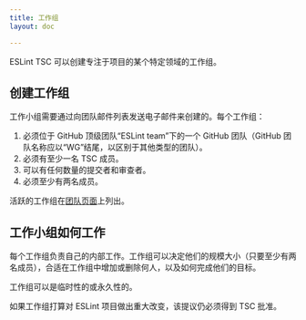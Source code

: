 ```yaml
---
title: 工作组
layout: doc

---
```


ESLint TSC 可以创建专注于项目的某个特定领域的工作组。

## 创建工作组

工作小组需要通过向团队邮件列表发送电子邮件来创建的。每个工作组：

1. 必须位于 GitHub 顶级团队“ESLint team”下的一个 GitHub 团队（GitHub 团队名称应以“WG”结尾，以区别于其他类型的团队）。
1. 必须有至少一名 TSC 成员。
1. 可以有任何数量的提交者和审查者。
1. 必须至少有两名成员。

活跃的工作组在[团队页面](https://eslint.org/team)上列出。

## 工作小组如何工作

每个工作组负责自己的内部工作。工作组可以决定他们的规模大小（只要至少有两名成员），合适在工作组中增加或删除何人，以及如何完成他们的目标。

工作组可以是临时性的或永久性的。

如果工作组打算对 ESLint 项目做出重大改变，该提议仍必须得到 TSC 批准。
